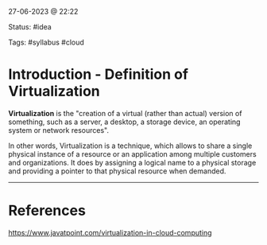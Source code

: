 27-06-2023 @ 22:22

Status: #idea

Tags: #syllabus  #cloud

# Introduction - Definition of Virtualization

**Virtualization** is the "creation of a virtual (rather than actual) version of something, such as a server, a desktop, a storage device, an operating system or network resources".

In other words, Virtualization is a technique, which allows to share a single physical instance of a resource or an application among multiple customers and organizations. It does by assigning a logical name to a physical storage and providing a pointer to that physical resource when demanded.

---
# References

https://www.javatpoint.com/virtualization-in-cloud-computing